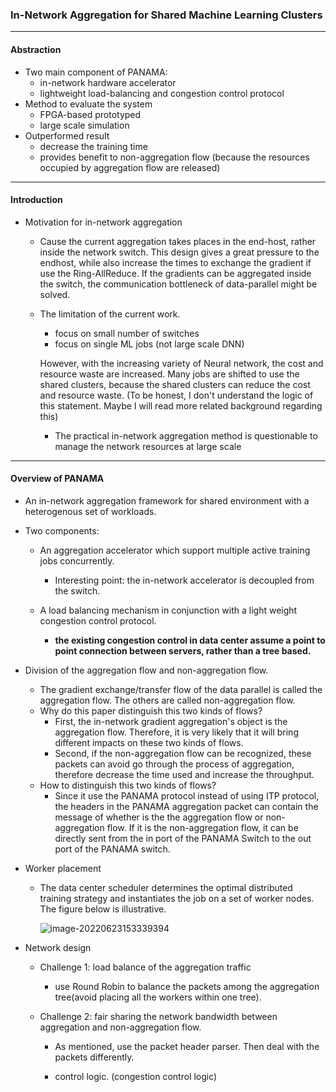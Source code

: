### In-Network Aggregation for Shared Machine Learning Clusters

---

#### Abstraction

+ Two main component of PANAMA:
  + in-network hardware accelerator
  + lightweight load-balancing and congestion control protocol
+ Method to evaluate the system
  + FPGA-based prototyped
  + large scale simulation
+ Outperformed result
  + decrease the training time
  + provides benefit to non-aggregation flow (because the resources occupied by aggregation flow are released)

----

#### Introduction

+ Motivation for in-network aggregation

  + Cause the current aggregation takes places in the end-host, rather inside the network switch. This design gives a great pressure to the endhost, while also increase the times to exchange the gradient if use the Ring-AllReduce. If the gradients can be aggregated inside the switch, the communication bottleneck of data-parallel might be solved.

  + The limitation of the current work. 

    + focus on small number of switches
    + focus on single ML jobs (not large scale DNN)

    However, with the increasing variety of Neural network, the cost and resource waste are increased. Many jobs are shifted to use the shared clusters, because the shared clusters can reduce the cost and resource waste. (To be honest, I don't understand the logic of this statement. Maybe I will read more related background regarding this)

    + The practical in-network aggregation method is questionable to manage the network resources at large scale

---

#### Overview of PANAMA

+ An in-network aggregation framework for shared environment with a heterogenous set of workloads. 

+ Two components:

  + An aggregation accelerator which support multiple active training jobs concurrently. 

    + Interesting point: the in-network accelerator is decoupled from the switch. 

  + A load balancing mechanism in conjunction with a light weight congestion control protocol. 

    + **the existing congestion control in data center assume a point to point connection between servers, rather than a tree based.** 
  
+ Division of the aggregation flow and non-aggregation flow. 
  
  + The gradient exchange/transfer flow of the data parallel is called the aggregation flow. The others are called non-aggregation flow.
  + Why do this paper distinguish this two kinds of flows?
    + First, the in-network gradient aggregation's object is the aggregation flow. Therefore, it is very likely that it will bring different impacts on these two kinds of flows. 
    + Second, if the non-aggregation flow can be recognized, these packets can avoid go through the process of aggregation, therefore decrease the time used and increase the throughput.
  + How to distinguish this two kinds of flows?
    + Since it use the PANAMA protocol instead of using ITP protocol, the headers in the PANAMA aggregation packet can contain the message of whether is the the aggregation flow or non-aggregation flow. If it is the non-aggregation flow, it can be directly sent from the in port of the PANAMA Switch to the out port of the PANAMA switch. 
  
+ Worker placement

  + The data center scheduler determines the optimal distributed training strategy and instantiates the job on a set of worker nodes. The figure below is illustrative. 

    ![image-20220623153339394](C:\Users\v-peiranqin\AppData\Roaming\Typora\typora-user-images\image-20220623153339394.png)
  
+ Network design

  + Challenge 1: load balance of the aggregation traffic

    + use Round Robin to balance the packets among the aggregation tree(avoid placing all the workers within one tree).

  + Challenge 2: fair sharing the network bandwidth between aggregation and non-aggregation flow.

    + As mentioned, use the packet header parser. Then deal with the packets differently. 

    + control logic. (congestion control logic)
